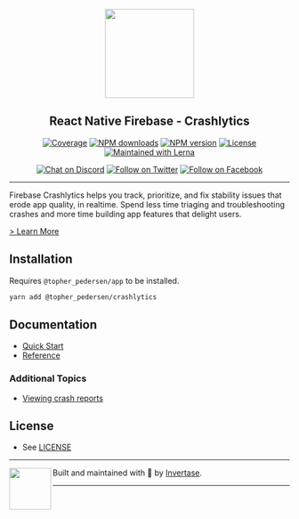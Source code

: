 <p align="center">
  <a href="https://rnfirebase.io">
    <img width="160px" src="https://i.imgur.com/JIyBtKW.png"><br/>
  </a>
  <h2 align="center">React Native Firebase - Crashlytics</h2>
</p>

<p align="center">
  <a href="https://api.rnfirebase.io/coverage/crashlytics/detail"><img src="https://api.rnfirebase.io/coverage/crashlytics/badge?style=flat-square" alt="Coverage"></a>
  <a href="https://www.npmjs.com/package/@topher_pedersen/crashlytics"><img src="https://img.shields.io/npm/dm/@topher_pedersen/crashlytics.svg?style=flat-square" alt="NPM downloads"></a>
  <a href="https://www.npmjs.com/package/@topher_pedersen/crashlytics"><img src="https://img.shields.io/npm/v/@topher_pedersen/crashlytics.svg?style=flat-square" alt="NPM version"></a>
  <a href="/LICENSE"><img src="https://img.shields.io/npm/l/react-native-firebase.svg?style=flat-square" alt="License"></a>
  <a href="https://lerna.js.org/"><img src="https://img.shields.io/badge/maintained%20with-lerna-cc00ff.svg?style=flat-square" alt="Maintained with Lerna"></a>
</p>

<p align="center">
  <a href="https://invertase.link/discord"><img src="https://img.shields.io/discord/295953187817521152.svg?style=flat-square&colorA=7289da&label=Chat%20on%20Discord" alt="Chat on Discord"></a>
  <a href="https://twitter.com/rnfirebase"><img src="https://img.shields.io/twitter/follow/rnfirebase.svg?style=flat-square&colorA=1da1f2&colorB=&label=Follow%20on%20Twitter" alt="Follow on Twitter"></a>
  <a href="https://www.facebook.com/groups/rnfirebase"><img src="https://img.shields.io/badge/Follow%20on%20Facebook-4172B8?logo=facebook&style=flat-square&logoColor=fff" alt="Follow on Facebook"></a>
</p>

---

Firebase Crashlytics helps you track, prioritize, and fix stability issues that erode app quality, in realtime. Spend less time triaging and troubleshooting crashes and more time building app features that delight users.

[> Learn More](https://firebase.google.com/products/crashlytics/)

## Installation

Requires `@topher_pedersen/app` to be installed.

```bash
yarn add @topher_pedersen/crashlytics
```

## Documentation

- [Quick Start](https://rnfirebase.io/crashlytics/usage)
- [Reference](https://rnfirebase.io/reference/crashlytics)

### Additional Topics

- [Viewing crash reports](https://rnfirebase.io/crashlytics/crash-reports)

## License

- See [LICENSE](/LICENSE)

---

<p>
  <img align="left" width="75px" src="https://static.invertase.io/assets/invertase-logo-small.png">
  <p align="left">
    Built and maintained with 💛 by <a href="https://invertase.io">Invertase</a>.
  </p>
</p>

---
